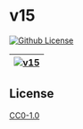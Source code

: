 # v15

[![Github License](https://img.shields.io/github/license/setetres/v15.svg?v=2)](https://github.com/setetres/v15/blob/master/LICENSE)

| [![v15](https://setetres.s3.amazonaws.com/setetres.st/img/share-v15.png?v=2&raw=true)](http://setetres.st) |
| ---------------------------------------------------------------------------------------------------------- |

## License

[CC0-1.0]

[http://setetres.st]: http://setetres.st
[cc0-1.0]: http://creativecommons.org/licenses/cc0/1.0
